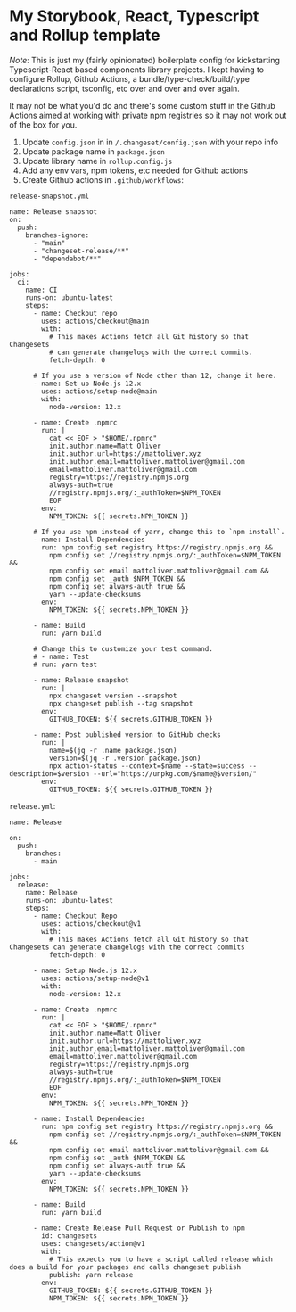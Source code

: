 # My Storybook, React, Typescript and Rollup template

_Note_: This is just my (fairly opinionated) boilerplate config for kickstarting Typescript-React based components library projects. I kept having to configure Rollup, Github Actions, a bundle/type-check/build/type declarations script, tsconfig, etc over and over and over again.

It may not be what you'd do and there's some custom stuff in the Github Actions aimed at working with private npm registries so it may not work out of the box for you.

1. Update `config.json` in in `/.changeset/config.json` with your repo info
2. Update package name in `package.json`
3. Update library name in `rollup.config.js`
4. Add any env vars, npm tokens, etc needed for Github actions
5. Create Github actions in `.github/workflows`:

`release-snapshot.yml`

```
name: Release snapshot
on:
  push:
    branches-ignore:
      - "main"
      - "changeset-release/**"
      - "dependabot/**"

jobs:
  ci:
    name: CI
    runs-on: ubuntu-latest
    steps:
      - name: Checkout repo
        uses: actions/checkout@main
        with:
          # This makes Actions fetch all Git history so that Changesets
          # can generate changelogs with the correct commits.
          fetch-depth: 0

      # If you use a version of Node other than 12, change it here.
      - name: Set up Node.js 12.x
        uses: actions/setup-node@main
        with:
          node-version: 12.x

      - name: Create .npmrc
        run: |
          cat << EOF > "$HOME/.npmrc"
          init.author.name=Matt Oliver
          init.author.url=https://mattoliver.xyz
          init.author.email=mattoliver.mattoliver@gmail.com
          email=mattoliver.mattoliver@gmail.com
          registry=https://registry.npmjs.org
          always-auth=true
          //registry.npmjs.org/:_authToken=$NPM_TOKEN
          EOF
        env:
          NPM_TOKEN: ${{ secrets.NPM_TOKEN }}

      # If you use npm instead of yarn, change this to `npm install`.
      - name: Install Dependencies
        run: npm config set registry https://registry.npmjs.org &&
          npm config set //registry.npmjs.org/:_authToken=$NPM_TOKEN &&
          npm config set email mattoliver.mattoliver@gmail.com &&
          npm config set _auth $NPM_TOKEN &&
          npm config set always-auth true &&
          yarn --update-checksums
        env:
          NPM_TOKEN: ${{ secrets.NPM_TOKEN }}

      - name: Build
        run: yarn build

      # Change this to customize your test command.
      # - name: Test
      # run: yarn test

      - name: Release snapshot
        run: |
          npx changeset version --snapshot
          npx changeset publish --tag snapshot
        env:
          GITHUB_TOKEN: ${{ secrets.GITHUB_TOKEN }}

      - name: Post published version to GitHub checks
        run: |
          name=$(jq -r .name package.json)
          version=$(jq -r .version package.json)
          npx action-status --context=$name --state=success --description=$version --url="https://unpkg.com/$name@$version/"
        env:
          GITHUB_TOKEN: ${{ secrets.GITHUB_TOKEN }}
```

`release.yml`:

```
name: Release

on:
  push:
    branches:
      - main

jobs:
  release:
    name: Release
    runs-on: ubuntu-latest
    steps:
      - name: Checkout Repo
        uses: actions/checkout@v1
        with:
          # This makes Actions fetch all Git history so that Changesets can generate changelogs with the correct commits
          fetch-depth: 0

      - name: Setup Node.js 12.x
        uses: actions/setup-node@v1
        with:
          node-version: 12.x

      - name: Create .npmrc
        run: |
          cat << EOF > "$HOME/.npmrc"
          init.author.name=Matt Oliver
          init.author.url=https://mattoliver.xyz
          init.author.email=mattoliver.mattoliver@gmail.com
          email=mattoliver.mattoliver@gmail.com
          registry=https://registry.npmjs.org
          always-auth=true
          //registry.npmjs.org/:_authToken=$NPM_TOKEN
          EOF
        env:
          NPM_TOKEN: ${{ secrets.NPM_TOKEN }}

      - name: Install Dependencies
        run: npm config set registry https://registry.npmjs.org &&
          npm config set //registry.npmjs.org/:_authToken=$NPM_TOKEN &&
          npm config set email mattoliver.mattoliver@gmail.com &&
          npm config set _auth $NPM_TOKEN &&
          npm config set always-auth true &&
          yarn --update-checksums
        env:
          NPM_TOKEN: ${{ secrets.NPM_TOKEN }}

      - name: Build
        run: yarn build

      - name: Create Release Pull Request or Publish to npm
        id: changesets
        uses: changesets/action@v1
        with:
          # This expects you to have a script called release which does a build for your packages and calls changeset publish
          publish: yarn release
        env:
          GITHUB_TOKEN: ${{ secrets.GITHUB_TOKEN }}
          NPM_TOKEN: ${{ secrets.NPM_TOKEN }}
```
